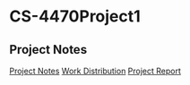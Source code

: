 # CS-4470Project1

## Project Notes

[Project Notes](https://iowa-my.sharepoint.com/:w:/r/personal/drasmith_uiowa_edu/Documents/Project%201%20Notes.docx?d=w57382d0f5b004c81a66f6fcf16244a21&csf=1&web=1&e=j3Q9Bn)
[Work Distribution](https://iowa-my.sharepoint.com/:x:/r/personal/drasmith_uiowa_edu/Documents/Work%20Distribution%20Sheet.xlsx?d=w60181e42be54479e9dde74a29ca7e4c6&csf=1&web=1&e=pbpWEq)
[Project Report](https://iowa-my.sharepoint.com/:w:/r/personal/drasmith_uiowa_edu/Documents/Project%201%20Report.docx?d=w400c51dd19b24aafae89ec2f4ed59a7f&csf=1&web=1&e=BorhNg)
